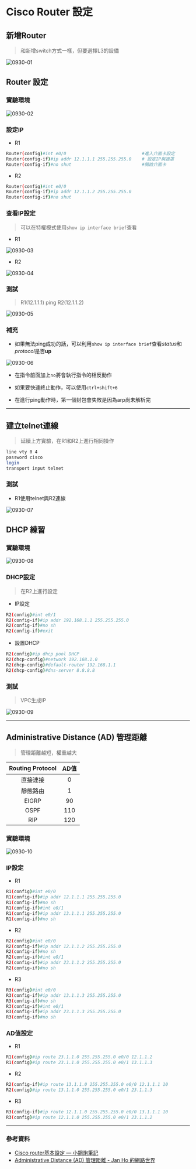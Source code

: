 # Cisco Router 設定

## 新增Router
>和新增switch方式一樣，但要選擇L3的設備

![0930-01](./20200930/0930-01.png)

## Router 設定

### 實驗環境

![0930-02](./20200930/0930-02.png)

### 設定IP

* R1

```sh
Router(config)#int e0/0                             #進入介面卡設定
Router(config-if)#ip addr 12.1.1.1 255.255.255.0    # 設定IP與遮罩
Router(config-if)#no shut                           #開啟介面卡
```

* R2

```sh
Router(config)#int e0/0
Router(config-if)#ip addr 12.1.1.2 255.255.255.0
Router(config-if)#no shut
```

### 查看IP設定
> 可以在特權模式使用`show ip interface brief`查看

* R1

![0930-03](./20200930/0930-03.png)

* R2

![0930-04](./20200930/0930-04.png)

### 測試
> R1(12.1.1.1) ping R2(12.1.1.2)

![0930-05](./20200930/0930-05.png)

### 補充

* 如果無法ping成功的話，可以利用`show ip interface brief`查看*status*和*protocol*是否**up**

![0930-06](./20200930/0930-06.png)

* 在指令前面加上`no`將會執行指令的相反動作

* 如果要快速終止動作，可以使用`ctrl+shift+6`

* 在進行ping動作時，第一個封包會失敗是因為arp尚未解析完
---

## 建立telnet連線
>延續上方實驗，在R1和R2上進行相同操作

```sh
line vty 0 4
password cisco
login
transport input telnet
```

### 測試

* R1使用telnet與R2連線

![0930-07](./20200930/0930-07.png)

## DHCP 練習

### 實驗環境

![0930-08](./20200930/0930-08.png)

### DHCP設定
> 在R2上進行設定

* IP設定

```sh
R2(config)#int e0/1
R2(config-if)#ip addr 192.168.1.1 255.255.255.0
R2(config-if)#no sh
R2(config-if)#exit
```

* 設置DHCP

```sh
R2(config)#ip dhcp pool DHCP
R2(dhcp-config)#network 192.168.1.0
R2(dhcp-config)#default-router 192.168.1.1
R2(dhcp-config)#dns-server 8.8.8.8
```

### 測試
> VPC生成IP

![0930-09](./20200930/0930-09.png)

---

## Administrative Distance (AD) 管理距離
> 管理距離越短，權重越大

|Routing Protocol|AD值|
|:----:|:----:|
|直接連接|0|
|靜態路由|1|
|EIGRP|90|
|OSPF|110|
|RIP|120|

### 實驗環境

![0930-10](./20200930/0930-10.png)

### IP設定

* R1

```sh
R1(config)#int e0/0
R1(config-if)#ip addr 12.1.1.1 255.255.255.0
R1(config-if)#no sh
R1(config-if)#int e0/1
R1(config-if)#ip addr 13.1.1.1 255.255.255.0
R1(config-if)#no sh
```

* R2

```sh
R2(config)#int e0/0
R2(config-if)#ip addr 12.1.1.2 255.255.255.0
R2(config-if)#no sh
R2(config-if)#int e0/1
R2(config-if)#ip addr 23.1.1.2 255.255.255.0
R2(config-if)#no sh
```

* R3

```sh
R3(config)#int e0/0
R3(config-if)#ip addr 13.1.1.3 255.255.255.0
R3(config-if)#no sh
R3(config-if)#int e0/1
R3(config-if)#ip addr 23.1.1.3 255.255.255.0
R3(config-if)#no sh
```
### AD值設定

* R1

```sh
R1(config)#ip route 23.1.1.0 255.255.255.0 e0/0 12.1.1.2
R1(config)#ip route 23.1.1.0 255.255.255.0 e0/1 13.1.1.3
```

* R2

```sh
R2(config-if)#ip route 13.1.1.0 255.255.255.0 e0/0 12.1.1.1 10
R2(config)#ip route 13.1.1.0 255.255.255.0 e0/1 23.1.1.3
```

* R3

```sh
R3(config-if)#ip route 12.1.1.0 255.255.255.0 e0/0 13.1.1.1 10
R3(config)#ip route 12.1.1.0 255.255.255.0 e0/1 23.1.1.2
```
---
### 參考資料
* [Cisco router基本設定 — 小鋼炮筆記](https://giboss.pixnet.net/blog/post/26807628)
* [Administrative Distance (AD) 管理距離 - Jan Ho 的網路世界](https://www.jannet.hk/zh-Hant/post/administrative-distance-ad/)



